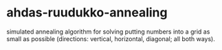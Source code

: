 # ahdas-ruudukko-annealing
simulated annealing algorithm for solving putting numbers into a grid as small as possible (directions: vertical, horizontal, diagonal; all both ways).
